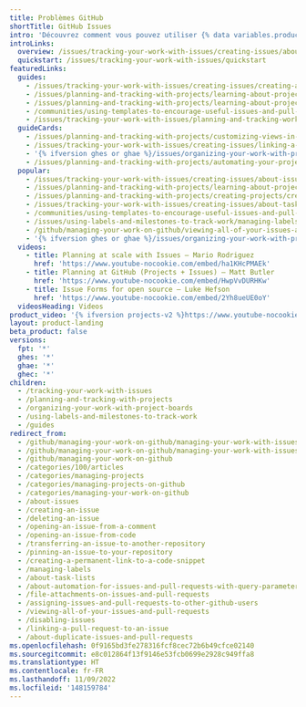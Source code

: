 ```yaml
---
title: Problèmes GitHub
shortTitle: GitHub Issues
intro: 'Découvrez comment vous pouvez utiliser {% data variables.product.prodname_github_issues %} pour planifier et suivre votre travail.'
introLinks:
  overview: /issues/tracking-your-work-with-issues/creating-issues/about-issues
  quickstart: /issues/tracking-your-work-with-issues/quickstart
featuredLinks:
  guides:
    - /issues/tracking-your-work-with-issues/creating-issues/creating-an-issue
    - /issues/planning-and-tracking-with-projects/learning-about-projects/quickstart-for-projects
    - /issues/planning-and-tracking-with-projects/learning-about-projects/best-practices-for-projects
    - /communities/using-templates-to-encourage-useful-issues-and-pull-requests/configuring-issue-templates-for-your-repository
    - /issues/tracking-your-work-with-issues/planning-and-tracking-work-for-your-team-or-project
  guideCards:
    - /issues/planning-and-tracking-with-projects/customizing-views-in-your-project/customizing-a-view
    - /issues/tracking-your-work-with-issues/creating-issues/linking-a-pull-request-to-an-issue
    - '{% ifversion ghes or ghae %}/issues/organizing-your-work-with-project-boards/managing-project-boards/configuring-automation-for-project-boards{% endif %}'
    - /issues/planning-and-tracking-with-projects/automating-your-project/automating-projects-using-actions
  popular:
    - /issues/tracking-your-work-with-issues/creating-issues/about-issues
    - /issues/planning-and-tracking-with-projects/learning-about-projects/about-projects
    - /issues/planning-and-tracking-with-projects/creating-projects/creating-a-project
    - /issues/tracking-your-work-with-issues/creating-issues/about-tasklists
    - /communities/using-templates-to-encourage-useful-issues-and-pull-requests/about-issue-and-pull-request-templates
    - /issues/using-labels-and-milestones-to-track-work/managing-labels
    - /github/managing-your-work-on-github/viewing-all-of-your-issues-and-pull-requests
    - '{% ifversion ghes or ghae %}/issues/organizing-your-work-with-project-boards/managing-project-boards/about-project-boards{% endif %}'
  videos:
    - title: Planning at scale with Issues – Mario Rodriguez
      href: 'https://www.youtube-nocookie.com/embed/ha1KHcPMAEk'
    - title: Planning at GitHub (Projects + Issues) – Matt Butler
      href: 'https://www.youtube-nocookie.com/embed/HwpVvDURHKw'
    - title: Issue Forms for open source – Luke Hefson
      href: 'https://www.youtube-nocookie.com/embed/2Yh8ueUE0oY'
  videosHeading: Videos
product_video: '{% ifversion projects-v2 %}https://www.youtube-nocookie.com/embed/yFQ-p6wMS_Y?list=PL0lo9MOBetEG8TZty9Z38oSZAY8FjkaB7&index=1{% else %}https://www.youtube-nocookie.com/embed/uiaLWluYJsA{% endif %}'
layout: product-landing
beta_product: false
versions:
  fpt: '*'
  ghes: '*'
  ghae: '*'
  ghec: '*'
children:
  - /tracking-your-work-with-issues
  - /planning-and-tracking-with-projects
  - /organizing-your-work-with-project-boards
  - /using-labels-and-milestones-to-track-work
  - /guides
redirect_from:
  - /github/managing-your-work-on-github/managing-your-work-with-issues-and-pull-requests
  - /github/managing-your-work-on-github/managing-your-work-with-issues
  - /github/managing-your-work-on-github
  - /categories/100/articles
  - /categories/managing-projects
  - /categories/managing-projects-on-github
  - /categories/managing-your-work-on-github
  - /about-issues
  - /creating-an-issue
  - /deleting-an-issue
  - /opening-an-issue-from-a-comment
  - /opening-an-issue-from-code
  - /transferring-an-issue-to-another-repository
  - /pinning-an-issue-to-your-repository
  - /creating-a-permanent-link-to-a-code-snippet
  - /managing-labels
  - /about-task-lists
  - /about-automation-for-issues-and-pull-requests-with-query-parameters
  - /file-attachments-on-issues-and-pull-requests
  - /assigning-issues-and-pull-requests-to-other-github-users
  - /viewing-all-of-your-issues-and-pull-requests
  - /disabling-issues
  - /linking-a-pull-request-to-an-issue
  - /about-duplicate-issues-and-pull-requests
ms.openlocfilehash: 0f9165bd3fe278316fcf8cec72b6b49cfce02140
ms.sourcegitcommit: e8c012864f13f9146e53fcb0699e2928c949ffa8
ms.translationtype: HT
ms.contentlocale: fr-FR
ms.lasthandoff: 11/09/2022
ms.locfileid: '148159784'
---
```


